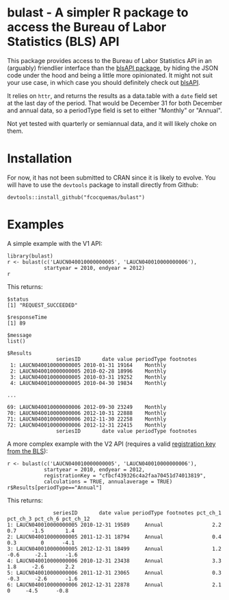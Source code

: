 # bulast - A simpler R package to access the Bureau of Labor Statistics (BLS) API

This package provides access to the Bureau of Labor Statistics API in an (arguably) friendlier interface than the [blsAPI package](http://www.github.com/mikeasilva/blsAPI), by hiding the JSON code under the hood and being a little more opinionated. It might not suit your use case, in which case you should definitely check out [blsAPI](http://www.github.com/mikeasilva/blsAPI).

It relies on `httr`, and returns the results as a data.table with a `date` field set at the last day of the period. That would be December 31 for both December and annual data, so a periodType field is set to either "Monthly" or "Annual".

Not yet tested with quarterly or semiannual data, and it will likely choke on them.

# Installation

For now, it has not been submitted to CRAN since it is likely to evolve. You will have to use the `devtools` package to install directly from Github:

```{r}
devtools::install_github("fcocquemas/bulast")
```

# Examples

A simple example with the V1 API:

```{r}
library(bulast)
r <- bulast(c('LAUCN040010000000005', 'LAUCN040010000000006'), 
            startyear = 2010, endyear = 2012)
r
```

This returns:

```
$status
[1] "REQUEST_SUCCEEDED"

$responseTime
[1] 89

$message
list()

$Results
                seriesID       date value periodType footnotes
 1: LAUCN040010000000005 2010-01-31 19164    Monthly          
 2: LAUCN040010000000005 2010-02-28 18996    Monthly          
 3: LAUCN040010000000005 2010-03-31 19252    Monthly          
 4: LAUCN040010000000005 2010-04-30 19834    Monthly          

...

69: LAUCN040010000000006 2012-09-30 23249    Monthly          
70: LAUCN040010000000006 2012-10-31 22888    Monthly          
71: LAUCN040010000000006 2012-11-30 22258    Monthly          
72: LAUCN040010000000006 2012-12-31 22415    Monthly          
                seriesID       date value periodType footnotes

```


A more complex example with the V2 API (requires a valid [registration key from the BLS](http://data.bls.gov/registrationEngine/)):

```{r}
r <- bulast(c('LAUCN040010000000005', 'LAUCN040010000000006'),
            startyear = 2010, endyear = 2012,
            registrationKey = "cfbcf439326c4a2faa70451d74013819", 
            calculations = TRUE, annualaverage = TRUE)
r$Results[periodType=="Annual"]
```

This returns:
```
               seriesID       date value periodType footnotes pct_ch_1 pct_ch_3 pct_ch_6 pct_ch_12
1: LAUCN040010000000005 2010-12-31 19589     Annual                2.2      0.7     -1.5       1.4
2: LAUCN040010000000005 2011-12-31 18794     Annual                0.4      0.3        0      -4.1
3: LAUCN040010000000005 2012-12-31 18499     Annual                1.2     -0.6     -2.1      -1.6
4: LAUCN040010000000006 2010-12-31 23438     Annual                3.3      1.8     -2.6       2.2
5: LAUCN040010000000006 2011-12-31 23065     Annual                0.3     -0.3     -2.6      -1.6
6: LAUCN040010000000006 2012-12-31 22878     Annual                2.1        0     -4.5      -0.8
```
